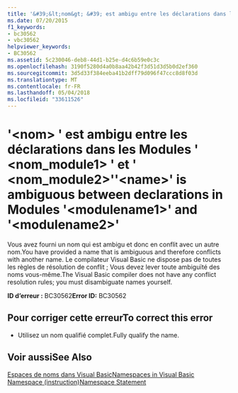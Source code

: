 ```yaml
---
title: '&#39;&lt;nom&gt; &#39; est ambigu entre les déclarations dans les Modules &#39; &lt;nom_module1&gt; &#39; et &#39; &lt;nom_module2&gt;&#39;'
ms.date: 07/20/2015
f1_keywords:
- bc30562
- vbc30562
helpviewer_keywords:
- BC30562
ms.assetid: 5c230046-deb8-44d1-b25e-d4c6b59e0c3c
ms.openlocfilehash: 3190f5280d4a0b8aa42b42f3d51d3d5b0d2ef360
ms.sourcegitcommit: 3d5d33f384eeba41b2dff79d096f47ccc8d8f03d
ms.translationtype: MT
ms.contentlocale: fr-FR
ms.lasthandoff: 05/04/2018
ms.locfileid: "33611526"
---
```

# <a name="39ltnamegt39-is-ambiguous-between-declarations-in-modules-39ltmodulename1gt39-and-39ltmodulename2gt39"></a><span data-ttu-id="30b80-102">&#39;&lt;nom&gt; &#39; est ambigu entre les déclarations dans les Modules &#39; &lt;nom_module1&gt; &#39; et &#39; &lt;nom_module2&gt;&#39;</span><span class="sxs-lookup"><span data-stu-id="30b80-102">&#39;&lt;name&gt;&#39; is ambiguous between declarations in Modules &#39;&lt;modulename1&gt;&#39; and &#39;&lt;modulename2&gt;&#39;</span></span>
<span data-ttu-id="30b80-103">Vous avez fourni un nom qui est ambigu et donc en conflit avec un autre nom.</span><span class="sxs-lookup"><span data-stu-id="30b80-103">You have provided a name that is ambiguous and therefore conflicts with another name.</span></span> <span data-ttu-id="30b80-104">Le compilateur Visual Basic ne dispose pas de toutes les règles de résolution de conflit ; Vous devez lever toute ambiguïté des noms vous-même.</span><span class="sxs-lookup"><span data-stu-id="30b80-104">The Visual Basic compiler does not have any conflict resolution rules; you must disambiguate names yourself.</span></span>  
  
 <span data-ttu-id="30b80-105">**ID d’erreur :** BC30562</span><span class="sxs-lookup"><span data-stu-id="30b80-105">**Error ID:** BC30562</span></span>  
  
## <a name="to-correct-this-error"></a><span data-ttu-id="30b80-106">Pour corriger cette erreur</span><span class="sxs-lookup"><span data-stu-id="30b80-106">To correct this error</span></span>  
  
-   <span data-ttu-id="30b80-107">Utilisez un nom qualifié complet.</span><span class="sxs-lookup"><span data-stu-id="30b80-107">Fully qualify the name.</span></span>  
  
## <a name="see-also"></a><span data-ttu-id="30b80-108">Voir aussi</span><span class="sxs-lookup"><span data-stu-id="30b80-108">See Also</span></span>  
 [<span data-ttu-id="30b80-109">Espaces de noms dans Visual Basic</span><span class="sxs-lookup"><span data-stu-id="30b80-109">Namespaces in Visual Basic</span></span>](../../visual-basic/programming-guide/program-structure/namespaces.md)  
 [<span data-ttu-id="30b80-110">Namespace (instruction)</span><span class="sxs-lookup"><span data-stu-id="30b80-110">Namespace Statement</span></span>](../../visual-basic/language-reference/statements/namespace-statement.md)
